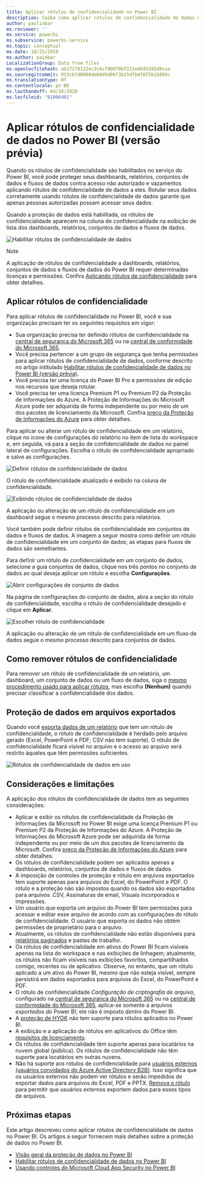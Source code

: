 ```yaml
---
title: Aplicar rótulos de confidencialidade no Power BI
description: Saiba como aplicar rótulos de confidencialidade de dados no Power BI
author: paulinbar
ms.reviewer: ''
ms.service: powerbi
ms.subservice: powerbi-service
ms.topic: conceptual
ms.date: 10/25/2019
ms.author: painbar
LocalizationGroup: Data from files
ms.openlocfilehash: ab171f81224c3c6cf90070bf221e6b93285d8caa
ms.sourcegitcommit: 915cb7d8088deb0d9d86f3b15dfb4f6f5b1b869c
ms.translationtype: HT
ms.contentlocale: pt-BR
ms.lasthandoff: 04/10/2020
ms.locfileid: "81006401"
---
```

# <a name="apply-data-sensitivity-labels-in-power-bi-preview"></a>Aplicar rótulos de confidencialidade de dados no Power BI (versão prévia)

Quando os rótulos de confidencialidade são habilitados no serviço do Power BI, você pode proteger seus dashboards, relatórios, conjuntos de dados e fluxos de dados contra acesso não autorizado e vazamentos aplicando rótulos de confidencialidade de dados a eles. Rotular seus dados corretamente usando rótulos de confidencialidade de dados garante que apenas pessoas autorizadas possam acessar seus dados.

Quando a proteção de dados está habilitada, os rótulos de confidencialidade aparecem na coluna de confidencialidade na exibição de lista dos dashboards, relatórios, conjuntos de dados e fluxos de dados.

![Habilitar rótulos de confidencialidade de dados](media/service-security-apply-data-sensitivity-labels/apply-data-sensitivity-labels-01.png)

> [!NOTE]
> A aplicação de rótulos de confidencialidade a dashboards, relatórios, conjuntos de dados e fluxos de dados do Power BI requer determinadas licenças e permissões. Confira [Aplicando rótulos de confidencialidade](#applying-sensitivity-labels) para obter detalhes.

## <a name="applying-sensitivity-labels"></a>Aplicar rótulos de confidencialidade

Para aplicar rótulos de confidencialidade no Power BI, você e sua organização precisam ter os seguintes requisitos em vigor:

* Sua organização precisa ter definido rótulos de confidencialidade na [central de segurança do Microsoft 365](https://security.microsoft.com/) ou na [central de conformidade do Microsoft 365](https://compliance.microsoft.com/).
* Você precisa pertencer a um grupo de segurança que tenha permissões para aplicar rótulos de confidencialidade de dados, conforme descrito no artigo intitulado [Habilitar rótulos de confidencialidade de dados no Power BI (versão prévia)](../admin/service-security-enable-data-sensitivity-labels.md#enable-data-sensitivity-labels).
* Você precisa ter uma licença do Power BI Pro e permissões de edição nos recursos que deseja rotular. 
* Você precisa ter uma licença Premium P1 ou Premium P2 da Proteção de Informações do Azure. A Proteção de Informações do Microsoft Azure pode ser adquirida de forma independente ou por meio de um dos pacotes de licenciamento da Microsoft. Confira [preço da Proteção de Informações do Azure](https://azure.microsoft.com/pricing/details/information-protection/) para obter detalhes.

Para aplicar ou alterar um rótulo de confidencialidade em um relatório, clique no ícone de configurações do relatório no item de lista do workspace e, em seguida, vá para a seção de confidencialidade de dados no painel lateral de configurações. Escolha o rótulo de confidencialidade apropriado e salve as configurações.

![Definir rótulos de confidencialidade de dados](media/service-security-apply-data-sensitivity-labels/apply-data-sensitivity-labels-02.png)

O rótulo de confidencialidade atualizado é exibido na coluna de confidencialidade. 

![Exibindo rótulos de confidencialidade de dados](media/service-security-apply-data-sensitivity-labels/apply-data-sensitivity-labels-03.png)

A aplicação ou alteração de um rótulo de confidencialidade em um dashboard segue o mesmo processo descrito para relatórios. 

Você também pode definir rótulos de confidencialidade em conjuntos de dados e fluxos de dados. A imagem a seguir mostra como definir um rótulo de confidencialidade em um conjunto de dados; as etapas para fluxos de dados são semelhantes.

Para definir um rótulo de confidencialidade em um conjunto de dados, selecione a guia conjuntos de dados, clique nos três pontos no conjunto de dados ao qual deseja aplicar um rótulo e escolha **Configurações**.

![Abrir configurações de conjunto de dados](media/service-security-apply-data-sensitivity-labels/apply-data-sensitivity-labels-05.png)

Na página de configurações do conjunto de dados, abra a seção do rótulo de confidencialidade, escolha o rótulo de confidencialidade desejado e clique em **Aplicar**.

![Escolher rótulo de confidencialidade](media/service-security-apply-data-sensitivity-labels/apply-data-sensitivity-labels-06.png)

A aplicação ou alteração de um rótulo de confidencialidade em um fluxo de dados segue o mesmo processo descrito para conjuntos de dados.

## <a name="removing-sensitivity-labels"></a>Como remover rótulos de confidencialidade
Para remover um rótulo de confidencialidade de um relatório, um dashboard, um conjunto de dados ou um fluxo de dados, siga o [mesmo procedimento usado para aplicar rótulos](#applying-sensitivity-labels), mas escolha **(Nenhum)** quando precisar classificar a confidencialidade dos dados. 

## <a name="data-protection-in-exported-files"></a>Proteção de dados em arquivos exportados

Quando você [exporta dados de um relatório](https://docs.microsoft.com/power-bi/consumer/end-user-export) que tem um rótulo de confidencialidade, o rótulo de confidencialidade é herdado pelo arquivo gerado (Excel, PowerPoint e PDF; CSV não tem suporte). O rótulo de confidencialidade ficará visível no arquivo e o acesso ao arquivo será restrito àqueles que têm permissões suficientes.

![Rótulos de confidencialidade de dados em uso](media/service-security-apply-data-sensitivity-labels/apply-data-sensitivity-labels-04b.png)

## <a name="considerations-and-limitations"></a>Considerações e limitações

A aplicação dos rótulos de confidencialidade de dados tem as seguintes considerações:

* Aplicar e exibir os rótulos de confidencialidade da Proteção de Informações da Microsoft no Power BI exige uma licença Premium P1 ou Premium P2 da Proteção de Informações do Azure. A Proteção de Informações do Microsoft Azure pode ser adquirida de forma independente ou por meio de um dos pacotes de licenciamento da Microsoft. Confira [preço da Proteção de Informações do Azure](https://azure.microsoft.com/pricing/details/information-protection/) para obter detalhes.
* Os rótulos de confidencialidade podem ser aplicados apenas a dashboards, relatórios, conjuntos de dados e fluxos de dados.
* A imposição de controles de proteção e rótulo em arquivos exportados tem suporte apenas para arquivos do Excel, do PowerPoint e PDF. O rótulo e a proteção não são impostos quando os dados são exportados para arquivos .CSV, Assinaturas de email, Visuais incorporados e impressões.
* Um usuário que exporta um arquivo do Power BI tem permissões para acessar e editar esse arquivo de acordo com as configurações do rótulo de confidencialidade. O usuário que exporta os dados não obtém permissões de proprietário para o arquivo. 
* Atualmente, os rótulos de confidencialidade não estão disponíveis para [relatórios paginados]( https://docs.microsoft.com/power-bi/paginated-reports-report-builder-power-bi) e pastas de trabalho. 
* Os rótulos de confidencialidade em ativos do Power BI ficam visíveis apenas na lista do workspace e nas exibições de linhagem; atualmente, os rótulos não ficam visíveis nas exibições favoritos, compartilhados comigo, recentes ou de aplicativo. Observe, no entanto, que um rótulo aplicado a um ativo do Power BI, mesmo que não esteja visível, sempre persistirá em dados exportados para arquivos do Excel, do PowerPoint e PDF.
* O rótulo de confidencialidade *Configuração de criptografia de arquivo*, configurado na [central de segurança do Microsoft 365](https://security.microsoft.com/) ou na [central de conformidade do Microsoft 365](https://compliance.microsoft.com/), aplica-se somente a arquivos *exportados do* Power BI; ele não é imposto *dentro* do Power BI.
* A [proteção de HYOK](https://docs.microsoft.com/azure/information-protection/configure-adrms-restrictions) não tem suporte para rótulos aplicados no Power BI.
* A exibição e a aplicação de rótulos em aplicativos do Office têm [requisitos de licenciamento](https://docs.microsoft.com/microsoft-365/compliance/get-started-with-sensitivity-labels#subscription-and-licensing-requirements-for-sensitivity-labels).
* Os rótulos de confidencialidade têm suporte apenas para locatários na nuvem global (pública). Os rótulos de confidencialidade não têm suporte para locatários em outras nuvens.
* Não há suporte aos rótulos de confidencialidade para [usuários externos (usuários convidados do Azure Active Directory B2B)](../service-admin-azure-ad-b2b.md). Isso significa que os usuários externos não podem ver rótulos e serão impedidos de exportar dados para arquivos do Excel, PDF e PPTX. [Remova o rótulo](#removing-sensitivity-labels) para permitir que usuários externos exportem dados para esses tipos de arquivos.

## <a name="next-steps"></a>Próximas etapas

Este artigo descreveu como aplicar rótulos de confidencialidade de dados no Power BI. Os artigos a seguir fornecem mais detalhes sobre a proteção de dados no Power BI. 

* [Visão geral da proteção de dados no Power BI](../admin/service-security-data-protection-overview.md)
* [Habilitar rótulos de confidencialidade de dados no Power BI](../admin/service-security-enable-data-sensitivity-labels.md)
* [Usando controles do Microsoft Cloud App Security no Power BI](../admin/service-security-using-microsoft-cloud-app-security-controls.md)